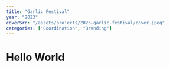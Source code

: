 ```yaml
---
title: "Garlic Festival"
year: "2023"
coverSrc: "/assets/projects/2023-garlic-festival/cover.jpeg"
categories: ["Coordination", "Branding"]
---
```


# Hello World
